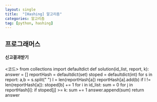 ```yaml
---
layout: single
title:  "[Hashing] 알고리즘"
categories: 알고리즘
tag: [python, hashing]
---
```


## 프로그래머스
#### 신고결과받기



<코드>
from collections import defaultdict
def solution(id_list, report, k):
    answer = []
    reportHash = defaultdict(set)
    stoped = defaultdict(int)
    for s in report:
        a,b = s.split(" ")
        l = len(reportHash[a])
        reportHash[a].add(b)
        if l != len(reportHash[a]):
            stoped[b] += 1
    for i in id_list:
        sum = 0
        for j in reportHash[i]:
            if stoped[j] >= k:
                sum += 1
        answer.append(sum)
    return answer
